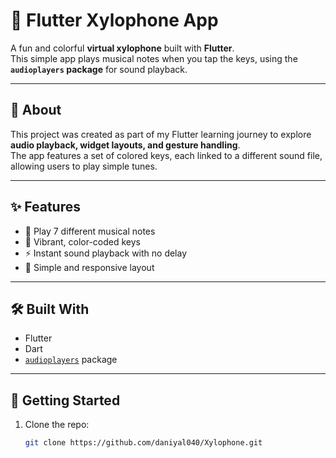 # 🎼 Flutter Xylophone App

A fun and colorful **virtual xylophone** built with **Flutter**.  
This simple app plays musical notes when you tap the keys, using the **`audioplayers` package** for sound playback.

---

## 📖 About
This project was created as part of my Flutter learning journey to explore **audio playback, widget layouts, and gesture handling**.  
The app features a set of colored keys, each linked to a different sound file, allowing users to play simple tunes.

---

## ✨ Features
- 🎵 Play 7 different musical notes
- 🎨 Vibrant, color-coded keys
- ⚡ Instant sound playback with no delay
- 📱 Simple and responsive layout

---

## 🛠 Built With
- Flutter  
- Dart  
- [`audioplayers`](https://pub.dev/packages/audioplayers) package  

---

## 🚀 Getting Started

1. Clone the repo:
   ```bash
   git clone https://github.com/daniyal040/Xylophone.git
